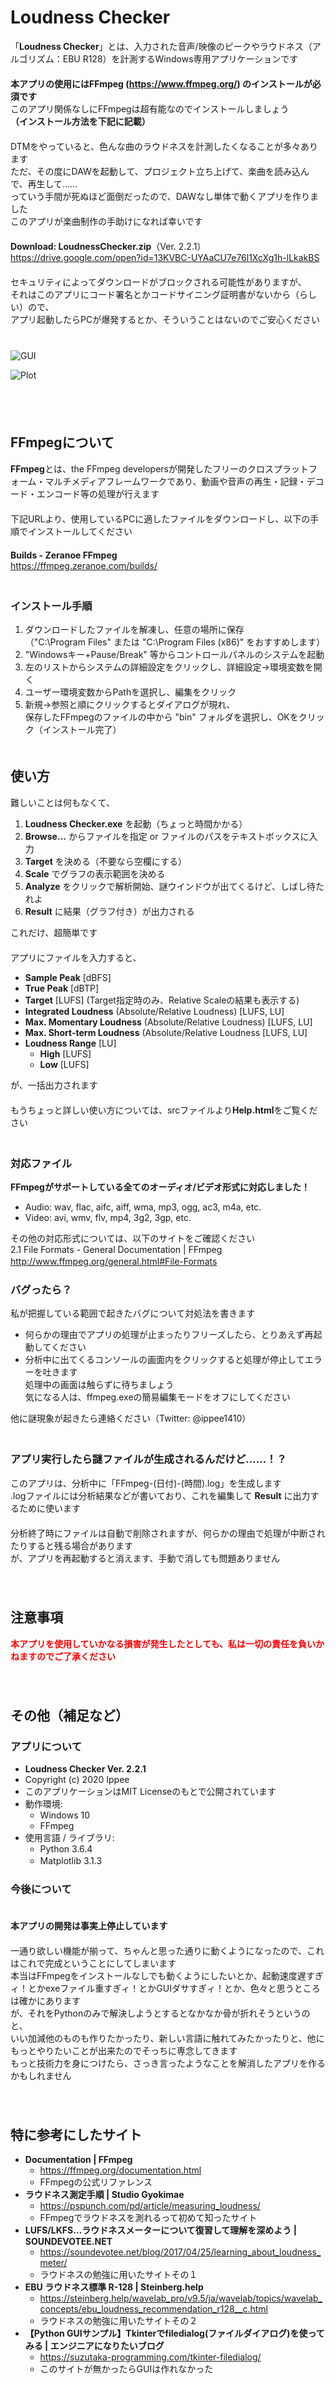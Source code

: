 # Loudness Checker
「**Loudness Checker**」とは、入力された音声/映像のピークやラウドネス（アルゴリズム：EBU R128）を計測するWindows専用アプリケーションです  
　  
**本アプリの使用にはFFmpeg (https://www.ffmpeg.org/) のインストールが必須です**  
このアプリ関係なしにFFmpegは超有能なのでインストールしましょう  
**（インストール方法を下記に記載）**  
　  
DTMをやっていると、色んな曲のラウドネスを計測したくなることが多々あります  
ただ、その度にDAWを起動して、プロジェクト立ち上げて、楽曲を読み込んで、再生して……  
っていう手間が死ぬほど面倒だったので、DAWなし単体で動くアプリを作りました  
このアプリが楽曲制作の手助けになれば幸いです  
　  
**Download: LoudnessChecker.zip**（Ver. 2.2.1）  
https://drive.google.com/open?id=13KVBC-UYAaCU7e76l1XcXg1h-lLkakBS  
　  
セキュリティによってダウンロードがブロックされる可能性がありますが、  
それはこのアプリにコード署名とかコードサイニング証明書がないから（らしい）ので、  
アプリ起動したらPCが爆発するとか、そういうことはないのでご安心ください  
　  
　  
![GUI](https://raw.githubusercontent.com/ippee/LoudnessChecker/master/Picture/GUI.jpg)

![Plot](https://raw.githubusercontent.com/ippee/LoudnessChecker/master/Picture/plot.jpg)

　  
　  
## FFmpegについて
**FFmpeg**とは、the FFmpeg developersが開発したフリーのクロスプラットフォーム・マルチメディアフレームワークであり、動画や音声の再生・記録・デコード・エンコード等の処理が行えます  
　  
下記URLより、使用しているPCに適したファイルをダウンロードし、以下の手順でインストールしてください  
　  
**Builds - Zeranoe FFmpeg**  
https://ffmpeg.zeranoe.com/builds/  
　  
### インストール手順
1. ダウンロードしたファイルを解凍し、任意の場所に保存  
（"C:\Program Files" または "C:\Program Files (x86)" をおすすめします）
2. "Windowsキー+Pause/Break" 等からコントロールパネルのシステムを起動
3. 左のリストからシステムの詳細設定をクリックし、詳細設定→環境変数を開く
4. ユーザー環境変数からPathを選択し、編集をクリック
5. 新規→参照と順にクリックするとダイアログが現れ、  
保存したFFmpegのファイルの中から "bin" フォルダを選択し、OKをクリック（インストール完了）
　  
　  
## 使い方
難しいことは何もなくて、
1. **Loudness Checker.exe** を起動（ちょっと時間かかる）
2. **Browse…** からファイルを指定 or ファイルのパスをテキストボックスに入力
3. **Target** を決める（不要なら空欄にする）
4. **Scale** でグラフの表示範囲を決める
5. **Analyze** をクリックで解析開始、謎ウインドウが出てくるけど、しばし待たれよ
6. **Result** に結果（グラフ付き）が出力される
  
これだけ、超簡単です  
　  
アプリにファイルを入力すると、
- **Sample Peak** \[dBFS]
- **True Peak** \[dBTP]
- **Target** \[LUFS] (Target指定時のみ、Relative Scaleの結果も表示する)
- **Integrated Loudness** (Absolute/Relative Loudness) \[LUFS, LU]
- **Max. Momentary Loudness** (Absolute/Relative Loudness) \[LUFS, LU]
- **Max. Short-term Loudness** (Absolute/Relative Loudness \[LUFS, LU]
- **Loudness Range** \[LU]
  - **High** \[LUFS]
  - **Low** \[LUFS]
  
が、一括出力されます  
　  
もうちょっと詳しい使い方については、srcファイルより**Help.html**をご覧ください  
　  
### 対応ファイル
**FFmpegがサポートしている全てのオーディオ/ビデオ形式に対応しました！**  
- Audio: wav, flac, aifc, aiff, wma, mp3, ogg, ac3, m4a, etc.
- Video: avi, wmv, flv, mp4, 3g2, 3gp, etc.

その他の対応形式については、以下のサイトをご確認ください  
2.1 File Formats - General Documentation | FFmpeg  
http://www.ffmpeg.org/general.html#File-Formats
　  
### バグったら？
私が把握している範囲で起きたバグについて対処法を書きます
- 何らかの理由でアプリの処理が止まったりフリーズしたら、とりあえず再起動してください
- 分析中に出てくるコンソールの画面内をクリックすると処理が停止してエラーを吐きます  
処理中の画面は触らずに待ちましょう  
気になる人は、ffmpeg.exeの簡易編集モードをオフにしてください

他に謎現象が起きたら連絡ください（Twitter: @ippee1410）  
　  
### アプリ実行したら謎ファイルが生成されるんだけど……！？
このアプリは、分析中に「FFmpeg-(日付)-(時間).log」を生成します  
.logファイルには分析結果などが書いており、これを編集して **Result** に出力するために使います  
　  
分析終了時にファイルは自動で削除されますが、何らかの理由で処理が中断されたりすると残る場合があります  
が、アプリを再起動すると消えます、手動で消しても問題ありません  
　  
　  
## 注意事項
<font color="red">**本アプリを使用していかなる損害が発生したとしても、私は一切の責任を負いかねますのでご了承ください**</font>  
　  
　  
## その他（補足など）
### アプリについて
- **Loudness Checker Ver. 2.2.1**
- Copyright (c) 2020 Ippee
- このアプリケーションはMIT Licenseのもとで公開されています
- 動作環境: 
  - Windows 10
  - FFmpeg
- 使用言語 / ライブラリ:
  - Python 3.6.4
  - Matplotlib 3.1.3
　  
### 今後について
　  
**本アプリの開発は事実上停止しています**  
　  
一通り欲しい機能が揃って、ちゃんと思った通りに動くようになったので、これはこれで完成ということにしてしまいます  
本当はFFmpegをインストールなしでも動くようにしたいとか、起動速度遅すぎィ！とかexeファイル重すぎィ！とかGUIダサすぎィ！とか、色々と思うところは確かにあります  
が、それをPythonのみで解決しようとするとなかなか骨が折れそうというのと、  
いい加減他のものも作りたかったり、新しい言語に触れてみたかったりと、他にもっとやりたいことが出来たのでそっちに専念してきます  
もっと技術力を身につけたら、さっき言ったようなことを解消したアプリを作るかもしれません  
　  
　  
## 特に参考にしたサイト
- **Documentation | FFmpeg**
  - https://ffmpeg.org/documentation.html
  - FFmpegの公式リファレンス
- **ラウドネス測定手順 | Studio Gyokimae**
  - https://pspunch.com/pd/article/measuring_loudness/
  - FFmpegでラウドネスを測れるって初めて知ったサイト
- **LUFS/LKFS…ラウドネスメーターについて復習して理解を深めよう | SOUNDEVOTEE.NET**
  - https://soundevotee.net/blog/2017/04/25/learning_about_loudness_meter/
  - ラウドネスの勉強に用いたサイトその１
- **EBU ラウドネス標準 R-128 | Steinberg.help**  
  - https://steinberg.help/wavelab_pro/v9.5/ja/wavelab/topics/wavelab_concepts/ebu_loudness_recommendation_r128__c.html
  - ラウドネスの勉強に用いたサイトその２
- **【Python GUIサンプル】Tkinterでfiledialog(ファイルダイアログ)を使ってみる | エンジニアになりたいブログ**
  - https://suzutaka-programming.com/tkinter-filedialog/
  - このサイトが無かったらGUIは作れなかった

